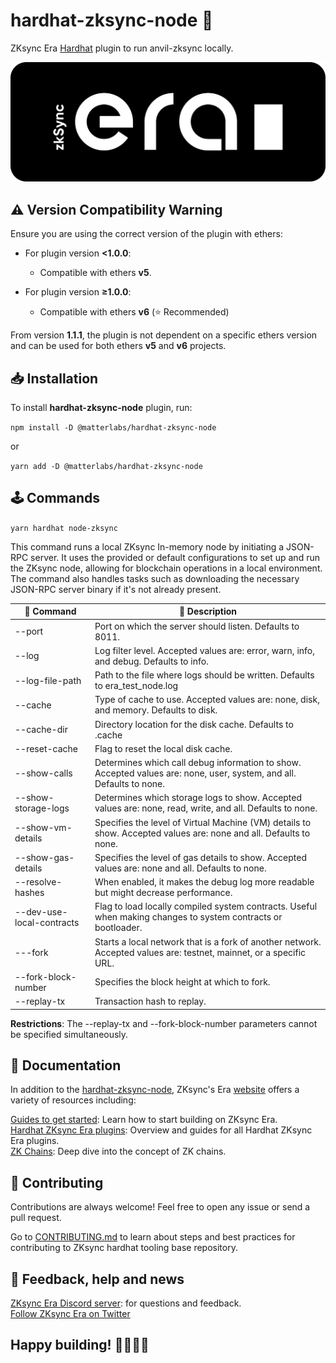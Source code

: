 # hardhat-zksync-node 🚀

ZKsync Era [Hardhat](https://hardhat.org/) plugin to run anvil-zksync locally.

![Era Logo](https://github.com/matter-labs/era-contracts/raw/main/eraLogo.svg)

## ⚠️ Version Compatibility Warning

Ensure you are using the correct version of the plugin with ethers:
- For plugin version **<1.0.0**:
  - Compatible with ethers **v5**.

- For plugin version **≥1.0.0**:
  - Compatible with ethers **v6** (⭐ Recommended)

From version **1.1.1**, the plugin is not dependent on a specific ethers version and can be used for both ethers **v5** and **v6** projects.

## 📥 Installation

To install **hardhat-zksync-node** plugin, run:

`npm install -D @matterlabs/hardhat-zksync-node`

or

`yarn add -D @matterlabs/hardhat-zksync-node`

## 🕹 Commands

`yarn hardhat node-zksync`

This command runs a local ZKsync In-memory node by initiating a JSON-RPC server. It uses the provided or default configurations to set up and run the ZKsync node, allowing for blockchain operations in a local environment. The command also handles tasks such as downloading the necessary JSON-RPC server binary if it's not already present.

| 🔧 Command                          | 📄 Description                                                                                                       |
|-------------------------------------|----------------------------------------------------------------------------------------------------------------------|
| --port                              | Port on which the server should listen. Defaults to 8011.                                                            |
| --log                               | Log filter level. Accepted values are: error, warn, info, and debug. Defaults to info.                               |
| --log-file-path                     | Path to the file where logs should be written. Defaults to era_test_node.log                                         |
| --cache                             | Type of cache to use. Accepted values are: none, disk, and memory. Defaults to disk.                                 |
| --cache-dir                         | Directory location for the disk cache. Defaults to .cache                                                            |
| --reset-cache                       | Flag to reset the local disk cache.                                                                                  |
| --show-calls                        | Determines which call debug information to show. Accepted values are: none, user, system, and all. Defaults to none. |
| --show-storage-logs                 | Determines which storage logs to show. Accepted values are: none, read, write, and all. Defaults to none.            |
| --show-vm-details                   | Specifies the level of Virtual Machine (VM) details to show. Accepted values are: none and all. Defaults to none.    |
| --show-gas-details                  | Specifies the level of gas details to show. Accepted values are: none and all. Defaults to none.                     |
| --resolve-hashes                    | When enabled, it makes the debug log more readable but might decrease performance.                                   |
| --dev-use-local-contracts           | Flag to load locally compiled system contracts. Useful when making changes to system contracts or bootloader.        |
| ---fork                             | Starts a local network that is a fork of another network. Accepted values are: testnet, mainnet, or a specific URL.  |
| --fork-block-number                 | Specifies the block height at which to fork.                                                                         |
| --replay-tx                         | Transaction hash to replay.                                                                                          |

**Restrictions**: The --replay-tx and --fork-block-number parameters cannot be specified simultaneously.

## 📝 Documentation

In addition to the [hardhat-zksync-node](https://docs.zksync.io/build/tooling/hardhat/hardhat-zksync-node), ZKsync's Era [website](https://docs.zksync.io/build) offers a variety of resources including:

[Guides to get started](https://docs.zksync.io/build/start-coding/zksync-101): Learn how to start building on ZKsync Era.\
[Hardhat ZKsync Era plugins](https://docs.zksync.io/build/tooling/hardhat/getting-started): Overview and guides for all Hardhat ZKsync Era plugins.\
[ZK Chains](https://docs.zksync.io/zk-stack/concepts/zk-chains#what-are-zk-chains): Deep dive into the concept of ZK chains.

## 🤝 Contributing

Contributions are always welcome! Feel free to open any issue or send a pull request.

Go to [CONTRIBUTING.md](https://github.com/matter-labs/hardhat-zksync/blob/main/.github/CONTRIBUTING.md) to learn about steps and best practices for contributing to ZKsync hardhat tooling base repository.  


## 🙌 Feedback, help and news

[ZKsync Era Discord server](https://join.zksync.dev/): for questions and feedback.\
[Follow ZKsync Era on Twitter](https://twitter.com/zksync)

## Happy building! 👷‍♀️👷‍♂️